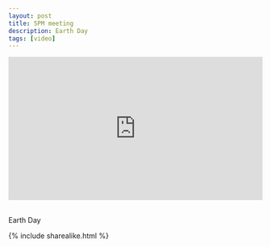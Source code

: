 ```yaml
---
layout: post
title: 5PM meeting
description: Earth Day
tags: [video]
---
```


<div style="padding:56.25% 0 0 0;position:relative;"><iframe src="https://player.vimeo.com/video/449447348?autoplay=1&color=ffffff&byline=0&portrait=0" style="position:absolute;top:0;left:0;width:100%;height:100%;" frameborder="0" allow="autoplay; fullscreen" allowfullscreen></iframe></div><script src="https://player.vimeo.com/api/player.js"></script>

<br>

Earth Day

{% include sharealike.html %}

<!--
vecchio incorporamento youtube

<div class="media-container">
<iframe width="560" height="315" src="https://www.youtube-nocookie.com/embed/km_4vYQWUN8" frameborder="0" allow="accelerometer; autoplay; encrypted-media; gyroscope; picture-in-picture" allowfullscreen></iframe>
</div>
-->
